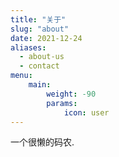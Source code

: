 ```yaml
---
title: "关于"
slug: "about"
date: 2021-12-24
aliases:
  - about-us
  - contact
menu:
    main: 
        weight: -90
        params:
            icon: user
---
```


一个很懒的码农.
